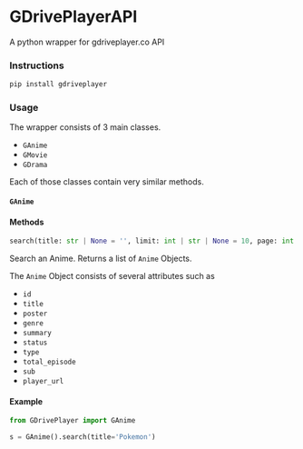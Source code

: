 # GDrivePlayerAPI
A python wrapper for gdriveplayer.co API

### Instructions
```python 
pip install gdriveplayer
```

### Usage

The wrapper consists of 3 main classes.

* `GAnime`
* `GMovie`
* `GDrama`

Each of those classes contain very similar methods.

#### `GAnime`

#### Methods

```python
search(title: str | None = '', limit: int | str | None = 10, page: int | str | None = 1) -> List[Anime]
```

Search an Anime. Returns a list of `Anime` Objects.

The `Anime` Object consists of several attributes such as

* `id` 
* `title`
* `poster`
* `genre`
* `summary`
* `status`
* `type`
* `total_episode`
* `sub`
* `player_url`

#### Example

```python
from GDrivePlayer import GAnime

s = GAnime().search(title='Pokemon')
```
